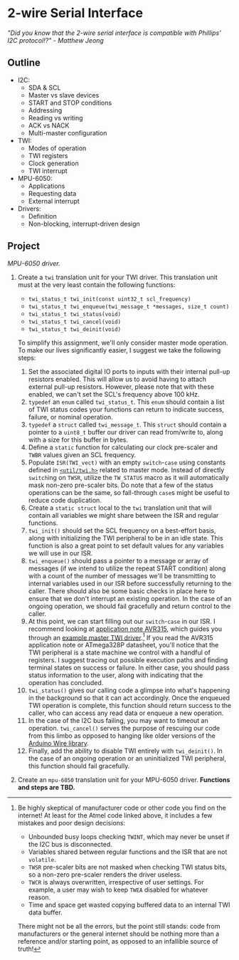 # 2-wire Serial Interface

*"Did you know that the 2-wire serial interface is compatible with Phillips’ I2C protocol!?" - Matthew Jeong*

## Outline

- I2C:
  - SDA & SCL
  - Master vs slave devices
  - START and STOP conditions
  - Addressing
  - Reading vs writing
  - ACK vs NACK
  - Multi-master configuration
- TWI:
  - Modes of operation
  - TWI registers
  - Clock generation
  - TWI interrupt
- MPU-6050:
  - Applications
  - Requesting data
  - External interrupt
- Drivers:
  - Definition
  - Non-blocking, interrupt-driven design

## Project

*MPU-6050 driver.*

1. Create a `twi` translation unit for your TWI driver.
   This translation unit must at the very least contain the following functions:

   - `twi_status_t twi_init(const uint32_t scl_frequency)`
   - `twi_status_t twi_enqueue(twi_message_t *messages, size_t count)`
   - `twi_status_t twi_status(void)`
   - `twi_status_t twi_cancel(void)`
   - `twi_status_t twi_deinit(void)`

   To simplify this assignment, we'll only consider master mode operation.
   To make our lives significantly easier, I suggest we take the following steps:

   01. Set the associated digital IO ports to inputs with their internal pull-up resistors enabled.
       This will allow us to avoid having to attach external pull-up resistors. However, please note that with these enabled, we can't set the SCL's frequency above 100 kHz.
   02. `typedef` an `enum` called `twi_status_t`.
       This `enum` should contain a list of TWI status codes your functions can return to indicate success, failure, or nominal operation.
   03. `typedef` a `struct` called `twi_message_t`.
       This `struct` should contain a pointer to a `uint8_t` buffer our driver can read from/write to, along with a size for this buffer in bytes.
   04. Define a `static` function for calculating our clock pre-scaler and `TWBR` values given an SCL frequency.
   05. Populate `ISR(TWI_vect)` with an empty `switch`-`case` using constants defined in [`<util/twi.h>`] related to master mode.
       Instead of directly `switch`ing on `TWSR`, utilize the `TW_STATUS` macro as it will automatically mask non-zero pre-scaler bits.
       Do note that a few of the status operations can be the same, so fall-through `case`s might be useful to reduce code duplication.
   06. Create a `static struct` local to the `twi` translation unit that will contain all variables we might share between the ISR and regular functions.
   07. `twi_init()` should set the SCL frequency on a best-effort basis, along with initializing the TWI peripheral to be in an idle state.
       This function is also a great point to set default values for any variables we will use in our ISR.
   08. `twi_enqueue()` should pass a pointer to a message or array of messages (if we intend to utilize the repeat START condition) along with a count of the number of messages we'll be transmitting to internal variables used in our ISR before successfully returning to the caller.
       There should also be some basic checks in place here to ensure that we don't interrupt an existing operation.
       In the case of an ongoing operation, we should fail gracefully and return control to the caller.
   09. At this point, we can start filling out our `switch`-`case` in our ISR.
       I recommend looking at [application note AVR315], which guides you through an [example master TWI driver].[^warning]
       If you read the AVR315 application note or ATmega328P datasheet, you'll notice that the TWI peripheral is a state machine we control with a handful of registers.
       I suggest tracing out possible execution paths and finding terminal states on success or failure.
       In either case, you should pass status information to the user, along with indicating that the operation has concluded.
   10. `twi_status()` gives our calling code a glimpse into what's happening in the background so that it can act accordingly.
       Once the enqueued TWI operation is complete, this function should return success to the caller, who can access any read data or enqueue a new operation.
   11. In the case of the I2C bus failing, you may want to timeout an operation.
       `twi_cancel()` serves the purpose of rescuing our code from this limbo as opposed to hanging like older versions of the [Arduino Wire library].
   12. Finally, add the ability to disable TWI entirely with `twi_deinit()`.
       In the case of an ongoing operation or an uninitialized TWI peripheral, this function should fail gracefully.

2. Create an `mpu-6050` translation unit for your MPU-6050 driver.
   **Functions and steps are TBD.**

[^warning]: Be highly skeptical of manufacturer code or other code you find on the internet!
    At least for the Atmel code linked above, it includes a few mistakes and poor design decisions:

    - Unbounded busy loops checking `TWINT`, which may never be unset if the I2C bus is disconnected.
    - Variables shared between regular functions and the ISR that are not `volatile`.
    - `TWSR` pre-scaler bits are not masked when checking TWI status bits, so a non-zero pre-scaler renders the driver useless.
    - `TWCR` is always overwritten, irrespective of user settings.
      For example, a user may wish to keep `TWEA` disabled for whatever reason.
    - Time and space get wasted copying buffered data to an internal TWI data buffer.

    There might not be all the errors, but the point still stands: code from manufacturers or the general internet should be nothing more than a reference and/or starting point, as opposed to an infallible source of truth!

[application note avr315]: https://ww1.microchip.com/downloads/aemDocuments/documents/OTH/ApplicationNotes/ApplicationNotes/00002480A.pdf
[arduino wire library]: https://docs.arduino.cc/language-reference/en/functions/communication/wire/
[example master twi driver]: https://ww1.microchip.com/downloads/en/AppNotes/Atmel-2564-Using-the-TWI-Module-as-I2C-Master_ApplicationNote_AVR315.zip
[`<util/twi.h>`]: https://avrdudes.github.io/avr-libc/avr-libc-user-manual/group__util__twi.html
